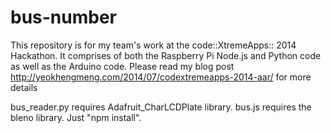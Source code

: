 bus-number
==========

This repository is for my team's work at the code::XtremeApps:: 2014 Hackathon.  It comprises of both the Raspberry Pi Node.js and Python code as well as the Arduino code.  Please read my blog post http://yeokhengmeng.com/2014/07/codextremeapps-2014-aar/ for more details

bus_reader.py requires Adafruit_CharLCDPlate library.
bus.js requires the bleno library. Just "npm install".
